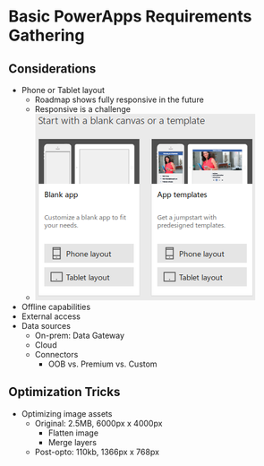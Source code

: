 # Basic PowerApps Requirements Gathering

## Considerations

- Phone or Tablet layout
    - Roadmap shows fully responsive in the future
    - Responsive is a challenge
    - ![](2018-11-28-15-32-01.png)
- Offline capabilities
- External access
- Data sources
    - On-prem: Data Gateway
    - Cloud
    - Connectors
        - OOB vs. Premium vs. Custom

## Optimization Tricks

- Optimizing image assets
    - Original: 2.5MB, 6000px x 4000px
        - Flatten image
        - Merge layers
    - Post-opto: 110kb, 1366px x 768px